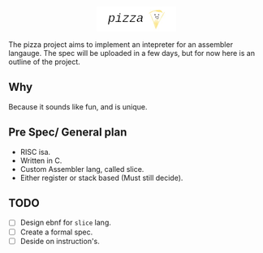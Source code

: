 <div align="center">
<img src="assets/header.png"><br>
</div>

The pizza project aims to implement an intepreter for an assembler langauge.
The spec will be uploaded in a few days, but for now here is an outline of the
project.

## Why

Because it sounds like fun, and is unique.

## Pre Spec/ General plan

* RISC isa.
* Written in C.
* Custom Assembler lang, called slice.
* Either register or stack based (Must still decide).

## TODO

- [ ] Design ebnf for `slice` lang.
- [ ] Create a formal spec.
- [ ] Deside on instruction's.
